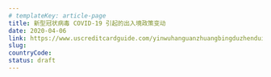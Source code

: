 ```yaml
---
# templateKey: article-page 
title: 新型冠状病毒 COVID-19 引起的出入境政策变动
date: 2020-04-06
link: https://www.uscreditcardguide.com/yinwuhanguanzhuangbingduzhenduizhongguodalujumindelinshichurujingzhengce/
slug:
countryCode: 
status: draft
---
```

